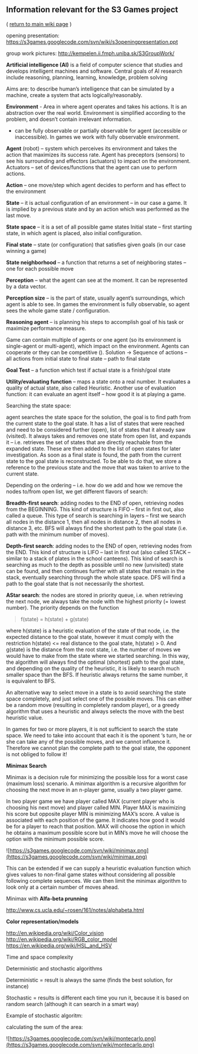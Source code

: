 ## Information relevant for the S3 Games project ##

( [return to main wiki page](S3Games.md) )

opening presentation:
https://s3games.googlecode.com/svn/wiki/s3openingpresentation.ppt

group work pictures:
http://kempelen.ii.fmph.uniba.sk/S3GroupWork/

**Artificial intelligence (AI)** is a field of computer science that studies and develops intelligent machines and software. Central goals of AI research include reasoning, planning,  learning, knowledge,  problem solving

Aims are:  to describe human’s intelligence that can be simulated by a machine, create a system that acts logically/reasonably.

**Environment** -  Area in where agent operates and takes his actions. It is an abstraction over  the real world. Environment is simplified according to the problem, and doesn’t  contain irrelevant information.
-	can be fully observable or partially observable  for agent (accessible or inaccessible). In games we work with fully observable environment.

**Agent** (robot) – system which perceives its environment and takes the action that maximizes its success rate.  Agent has preceptors (sensors) to see his surrounding and  effectors (actuators) to impact on the environment.  Actuators – set of devices/functions that the agent can use to perform actions.

**Action** – one move/step which agent decides to perform and has effect to the environment

**State** – it is actual configuration of an environment – in our case a game. It is implied by a previous state and by an action which was performed as the last move.

**State space** – it is a set of all possible game states
Initial state – first starting state, in which agent is placed, also initial configuration.

**Final state** – state (or configuration) that satisfies given goals (in our case winning a game)

**State neighborhood** – a function that returns a set of neighboring states – one for each possible move

**Perception** – what the agent can see at the moment. It can be represented by a data vector.

**Perception size** – is the part of state, usually agent’s surroundings, which agent is able to see. In games the environment is fully observable, so agent sees the whole game state / configuration.

**Reasoning agent** – is planning his steps to accomplish goal of his task or maximize performance measure.

Game can contain multiple of agents or one agent (so its environment is single-agent or multi-agent), which impact on the environment. Agents can cooperate or they can be competitive ().
Solution -> Sequence of actions – all actions from initial state to final state – path to final state

**Goal Test** – a function which test if actual state is a finish/goal state

**Utility/evaluating  function** – maps a state onto a real number. It evaluates a quality of actual state, also called Heuristic. Another use of evaluation function: it can evaluate an agent itself – how good it is at playing a game.

Searching the state space:

agent searches the state space for the solution, the goal is to find path from the current state to the goal state. It has a list of states that were reached and need to be considered further (open), list of states that it already saw (visited). It always takes and removes one state from open list, and expands it – i.e. retrieves the set of states that are directly reachable from the expanded state. These are then added to the list of open states for later investigation. As soon as a final state is found, the path from the current state to the goal state is reconstructed. To be able to do that, we store a reference to the previous state and the move that was taken to arrive to the current state.

Depending on the ordering – i.e. how do we add and how we remove the nodes to/from open list, we get different flavors of search:

**Breadth-first search**:  adding nodes to the END of open, retrieving nodes from the BEGINNING. This kind of structure is FIFO – first in first out, also called a queue. This type of search is searching in layers – first we search all nodes in the distance 1, then all nodes in distance 2, then all nodes in distance 3, etc. BFS will always find the shortest path to the goal state (i.e. path with the minimum number of moves).

**Depth-first search**: adding nodes to the END of open, retrieving nodes from the END. This kind of structure is LIFO – last in first out (also called STACK – similar to a stack of plates in the school canteens). This kind of search is searching as much to the depth as possible until no new (unvisited) state can be found, and then continues further with all states that remain in the stack, eventually searching through the whole state space. DFS will find a path to the goal state that is not necessarily the shortest.

**AStar search**: the nodes are stored in priority queue, i.e. when retrieving the next node, we always take the node with the highest priority (= lowest number). The priority depends on the function

> f(state) = h(state) + g(state)

where h(state) is a heuristic evaluation of the state of that node, i.e. the expected distance to the goal state, however it must comply with the restriction h(state) <= real distance to the goal state, h(state) > 0. And g(state) is the distance from the root state, i.e. the number of moves we would have to make from the state where we started searching. In this way, the algorithm will always find the optimal (shortest) path to the goal state, and depending on the quality of the heuristic,  it is likely to search much smaller space than the BFS. If heuristic always returns the same number, it is equivalent to BFS.

An alternative way to select move in a state is to avoid searching the state space completely, and just select one of the possible moves. This can either be a random move (resulting in completely random player), or a greedy algorithm that uses a heuristic and always selects the move with the best heuristic value.

In games for two or more players, it is not sufficient to search the state space. We need to take into   account that each it is the oponent ‘s turn, he or she can take any of the possible moves, and we cannot influence it. Therefore we cannot plan the complete path to the goal state, the opponent is not obliged to follow it!

**Minimax Search**

Minimax is a decision rule for minimizing the possible loss for a worst case (maximum loss) scenario. A minimax algorithm is a recursive algorithm for choosing the next move in an n-player game, usually a two player game.

In two player game we have player called MAX (current player who is choosing his next move) and player called MIN.  Player MAX is maximizing his score but opposite player MIN is minimizing MAX’s score.
A value is associated with each position of the game. It indicates how good it would be for a player to reach that position. MAX will choose the option in which he obtains a maximum possible score but in MIN’s move he will choose the option with the minimum possible score.

![https://s3games.googlecode.com/svn/wiki/minimax.png](https://s3games.googlecode.com/svn/wiki/minimax.png)

This can be extended if we can supply a heuristic evaluation function which gives values to non-final game states without considering all possible following complete sequences. We can then limit the minimax algorithm to look only at a certain number of moves ahead.

Minimax with **Alfa-beta prunning**

http://www.cs.ucla.edu/~rosen/161/notes/alphabeta.html

**Color representation/models**

http://en.wikipedia.org/wiki/Color_vision <br />
http://en.wikipedia.org/wiki/RGB_color_model <br />
https://en.wikipedia.org/wiki/HSL_and_HSV

Time and space complexity

Deterministic and stochastic algorithms

Deterministic = result is always the same (finds the best solution, for instance)

Stochastic = results is different each time you run it, because it is based on random search (although it can search in a smart way)

Example of stochastic algoritm:

calculating the sum of the area:

![https://s3games.googlecode.com/svn/wiki/montecarlo.png](https://s3games.googlecode.com/svn/wiki/montecarlo.png)